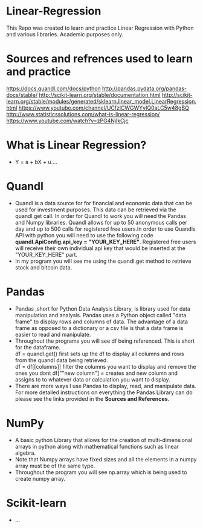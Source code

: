 # Linear-Regression
This Repo was created to learn and practice Linear Regression with Python and various libraries. Academic purposes only.

# Sources and refrences used to learn and practice
https://docs.quandl.com/docs/python
http://pandas.pydata.org/pandas-docs/stable/
http://scikit-learn.org/stable/documentation.html
http://scikit-learn.org/stable/modules/generated/sklearn.linear_model.LinearRegression.html
https://www.youtube.com/channel/UCfzlCWGWYyIQ0aLC5w48gBQ
http://www.statisticssolutions.com/what-is-linear-regression/
https://www.youtube.com/watch?v=zPG4NjIkCjc

# What is Linear Regression?
- Y = a + bX + u....

# Quandl
- Quandl is a data source for for financial and economic data that can be used for investment purposes.
This data can be retrieved via the quandl.get call. In order for Quandl to work you will need the Pandas and Numpy
libraries. Quandl allows for up to 50 anonymous calls per day and up to 500 calls for registered free users.In order
to use Quandls API with python you will need to use the following code **quandl.ApiConfig.api_key = "YOUR_KEY_HERE"**.
Registered free users will receive their own individual api key that would be inserted at the  "YOUR_KEY_HERE" part.
- In my program you will see me using the quandl.get method to retrieve stock and bitcoin data. 

# Pandas
- Pandas ,short for Python Data Analysis Library, is library used for data manipulation and analysis. Pandas uses a Python
object called "data frame" to display rows and columns of data. The advantage of  a data frame as opposed to a dictionary or
a csv file is that a data frame is easier to read and manipulate. 
- Throughout the programs you will see df being referenced. This is short for the dataframe.  
df = quandl.get() first sets up the df to display all columns and rows from the quandl data being retrieved.  
df = df[[columns]] filter the columns you want to display and remove the ones you dont 
df[""new column"] =  creates and new column and assigns to to whatever data or calculation you want to display.
- There are more ways I use Pandas to display, read, and manipulate data. For more detailed instructions on everything the
Pandas Library can do please see the links provided in the **Sources and References**.

# NumPy
- A basic python Library that allows for the creation of multi-dimensional arrays in python along with mathematical functions 
such as linear algebra.
 - Note that Numpy arrays have fixed sizes and all the elements in a numpy array must be of the same type.
- Throughout the program you will see np.array which is being used to create numpy array. 

# Scikit-learn
- ...



    


